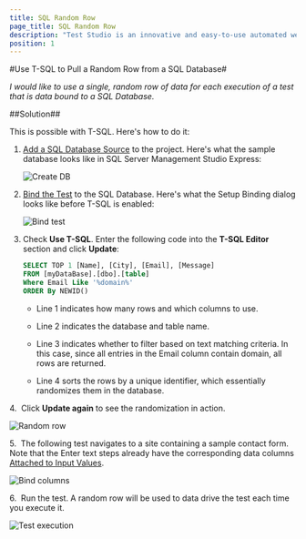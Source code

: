 ```yaml
---
title: SQL Random Row
page_title: SQL Random Row
description: "Test Studio is an innovative and easy-to-use automated web, WPF and load testing solution. Test Studio tests support essential technologies like ASP.NET AJAX, Silverlight, PHP and MVC. HTML5, Testing framework, functional testing, performance testing, load testing, exploratory testing, manual testing."
position: 1
---
```

#Use T-SQL to Pull a Random Row from a SQL Database#

*I would like to use a single, random row of data for each execution of a test that is data bound to a SQL Database.*

##Solution##

This is possible with T-SQL. Here's how to do it:

1. <a href="/features/data-driven-testing/sql-database-example" target="_blank">Add a SQL Database Source</a> to the project. Here's what the sample database looks like in SQL Server Management Studio Express:

	![Create DB][1]


2. <a href="/features/data-driven-testing/bind-test-data-source" target="_blank">Bind the Test</a> to the SQL Database. Here's what the Setup Binding dialog looks like before T-SQL is enabled:

	![Bind test][2]

3. Check **Use T-SQL**. Enter the following code into the **T-SQL Editor** section and click **Update**:

	```SQL
	SELECT TOP 1 [Name], [City], [Email], [Message]
	FROM [myDataBase].[dbo].[table]
	Where Email Like '%domain%'
	ORDER By NEWID()
	```
	* Line 1 indicates how many rows and which columns to use.
	
	* Line 2 indicates the database and table name.
	
	* Line 3 indicates whether to filter based on text matching criteria. In this case, since all entries in the Email column contain domain, all rows are returned.
	
	* Line 4 sorts the rows by a unique identifier, which essentially randomizes them in the database.


4.&nbsp; Click **Update again** to see the randomization in action. 

![Random row][3]

5.&nbsp; The following test navigates to a site containing a sample contact form. Note that the Enter text steps already have the corresponding data columns <a href="/features/data-driven-testing/attach-columns-input-values" target="_blank">Attached to Input Values</a>.


![Bind columns][4]

6.&nbsp; Run the test. A random row will be used to data drive the test each time you execute it.

![Test execution][5]

	

[1]: /img/knowledge-base/data-driven-testing-kb/sql-random-row/fig1.png
[2]: /img/knowledge-base/data-driven-testing-kb/sql-random-row/fig2.png
[3]: /img/knowledge-base/data-driven-testing-kb/sql-random-row/fig3.png
[4]: /img/knowledge-base/data-driven-testing-kb/sql-random-row/fig4.png
[5]: /img/knowledge-base/data-driven-testing-kb/sql-random-row/fig5.png

	

